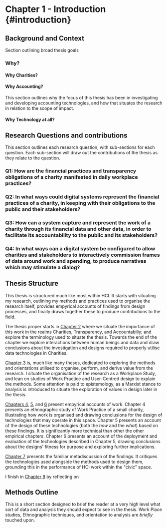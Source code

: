 Chapter 1 - Introduction {#introduction}
=========================

Background and Context
--------------------------
Section outlining broad thesis goals

### Why?

#### Why Charities?

#### Why Accounting?
This section outlines why the focus of this thesis has been in investigating and developing accounting technologies, and how that situates the research in relation to the scope of impact.

#### Why Technology at all?

Research Questions and contributions
--------------------------
This section outlines each research question, with sub-sections for each question. Each sub-section will draw out the contributions of the thesis as they relate to the question.

### Q1: How are the financial practices and transparency obligations of a charity manifested in daily workplace practices?

### Q2: In what ways could digital systems represent the financial practices of a charity, in keeping with their obligations to the public and their stakeholders?

### Q3: How can a system capture and represent the work of a charity through its financial data and other data, in order to facilitate its accountability to the public and its stakeholders?

### Q4: In what ways can a digital system be configured to allow charities and stakeholders to interactively commission frames of data around work and spending, to produce narratives which may stimulate a dialog?


Thesis Structure
--------------------------
This thesis is structured much like most within HCI. It starts with situating my research, outlining my methods and practices used to organise the research itself, provides empyrical accounts of findings from design processes, and finally draws together these to produce contributions to the field.

The thesis proper starts in [Chapter 2](#lit_review) where we situate the importance of this work in the realms Charities, Transparency, and Accountabiliy; and explore the terminology used to situate the thesis. Towards the end of the chapter we explore interactions between human beings and data and draw conclusions about the investigation and designs required to properly utilise data technologies in Charities.

[Chapter 3](#methodology) is, much like many theses, dedicated to exploring the methods and orientations utilised to organise, perform, and derive value from the research. I situate the organisation of the research as a Workplace Study, and lean on studies of Work Practice and User-Centred design to explain the methods. Some attention is paid to epistemology, as a Marxist stance to analysis is introduced to situate the exploration of values in design later in the thesis.

[Chapters 4](#fieldwork-casestudy), [5](#design-casestudy), and [6](#evaluation-casestudy) present empyrical accounts of work. Chapter 4 presents an ethnographic study of Work Practice of a small charity, illustrating how work is organised and drawing conclusions for the design of technologies that may operate in this space. Chapter 5 presents an account of the design of these technologies (both the *how* and the *what*) based on these findings. It is significantly more technical than other the other empirical chapters. Chapter 6 presents an account of the deployment and evaluation of the technologies described in Chapter 5, drawing conclusions about the designs' fitness for purpose and exploring further implications.

[Chapter 7](#metadiscussion) presents the familiar metadiscussion of the findings. It critiques the technologies used alongside the methods used to design them, grounding this in the performance of HCI work within the "civic" space.

I finish in [Chapter 8](#conclusions) by reflecting on  


Methods Outline
--------------------------
This is a short section designed to brief the reader at a very high level what sort of data and analysis they should expect to see in the thesis. Work Place studies, Ethnographic techniques, and orientation to analysis are *briefly* touched upon.

